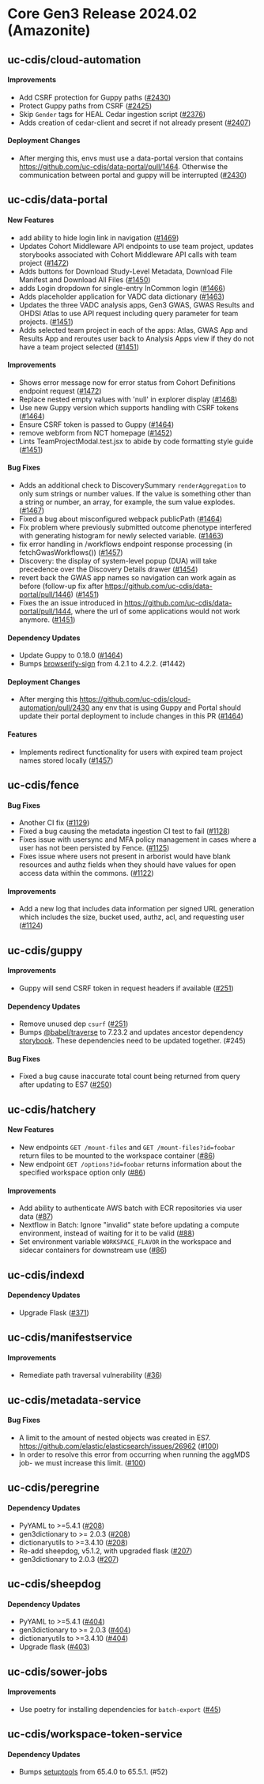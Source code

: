 # Core Gen3 Release 2024.02 (Amazonite)

## uc-cdis/cloud-automation

#### Improvements
  - Add CSRF protection for Guppy paths ([#2430](https://github.com/uc-cdis/cloud-automation/pull/2430)) 
  - Protect Guppy paths from CSRF ([#2425](https://github.com/uc-cdis/cloud-automation/pull/2425)) 
  - Skip `Gender` tags for HEAL Cedar ingestion script ([#2376](https://github.com/uc-cdis/cloud-automation/pull/2376)) 
  - Adds creation of cedar-client and secret if not already present ([#2407](https://github.com/uc-cdis/cloud-automation/pull/2407)) 

#### Deployment Changes
  - After merging this, envs must use a data-portal version that contains 
    https://github.com/uc-cdis/data-portal/pull/1464. Otherwise the 
    communication between portal and guppy will be interrupted ([#2430](https://github.com/uc-cdis/cloud-automation/pull/2430)) 


## uc-cdis/data-portal

#### New Features
  - add ability to hide login link in navigation ([#1469](https://github.com/uc-cdis/data-portal/pull/1469)) 
  - Updates Cohort Middleware API endpoints to use team project, updates 
    storybooks associated with Cohort Middleware API calls with team project 
    ([#1472](https://github.com/uc-cdis/data-portal/pull/1472))
  - Adds buttons for Download Study-Level Metadata, Download File Manifest and 
    Download All Files ([#1450](https://github.com/uc-cdis/data-portal/pull/1450)) 
  - adds Login dropdown for single-entry InCommon login ([#1466](https://github.com/uc-cdis/data-portal/pull/1466)) 
  - Adds placeholder application for VADC data dictionary ([#1463](https://github.com/uc-cdis/data-portal/pull/1463)) 
  - Updates the three VADC analysis apps, Gen3 GWAS, GWAS Results and OHDSI 
    Atlas to use API request including query parameter for team projects. 
    ([#1451](https://github.com/uc-cdis/data-portal/pull/1451))
  - Adds selected team project in each of the apps: Atlas, GWAS App and Results 
    App and reroutes user back to Analysis Apps view if they do not have a team 
    project selected ([#1451](https://github.com/uc-cdis/data-portal/pull/1451))

#### Improvements
  - Shows error message now for error status from Cohort Definitions endpoint 
    request ([#1472](https://github.com/uc-cdis/data-portal/pull/1472))
  - Replace nested empty values with 'null' in explorer display ([#1468](https://github.com/uc-cdis/data-portal/pull/1468)) 
  - Use new Guppy version which supports handling with CSRF tokens ([#1464](https://github.com/uc-cdis/data-portal/pull/1464)) 
  - Ensure CSRF token is passed to Guppy ([#1464](https://github.com/uc-cdis/data-portal/pull/1464)) 
  - remove webform from NCT homepage ([#1452](https://github.com/uc-cdis/data-portal/pull/1452)) 
  - Lints TeamProjectModal.test.jsx to abide by code formatting style guide 
    ([#1451](https://github.com/uc-cdis/data-portal/pull/1451))

#### Bug Fixes
  - Adds an additional check to DiscoverySummary `renderAggregation` to only 
    sum strings or number values. If the value is something other than a string 
    or number, an array, for example, the sum value explodes. ([#1467](https://github.com/uc-cdis/data-portal/pull/1467)) 
  - Fixed a bug about misconfigured webpack publicPath ([#1464](https://github.com/uc-cdis/data-portal/pull/1464)) 
  - Fix problem where previously submitted outcome phenotype interfered with 
    generating histogram for newly selected variable. ([#1463](https://github.com/uc-cdis/data-portal/pull/1463)) 
  - fix error handling in /workflows endpoint response processing (in 
    fetchGwasWorkflows()) ([#1457](https://github.com/uc-cdis/data-portal/pull/1457)) 
  - Discovery: the display of system-level popup (DUA) will take precedence 
    over the Discovery Details drawer ([#1454](https://github.com/uc-cdis/data-portal/pull/1454)) 
  - revert back the GWAS app names so navigation can work again as before 
    (follow-up fix after https://github.com/uc-cdis/data-portal/pull/1446) 
    ([#1451](https://github.com/uc-cdis/data-portal/pull/1451))
  - Fixes the an issue introduced in 
    https://github.com/uc-cdis/data-portal/pull/1444, where the url of some 
    applications would not work anymore. ([#1451](https://github.com/uc-cdis/data-portal/pull/1451)) 

#### Dependency Updates
  - Update Guppy to 0.18.0 ([#1464](https://github.com/uc-cdis/data-portal/pull/1464)) 
  - Bumps 
    [browserify-sign](https://github.com/crypto-browserify/browserify-sign) 
    from 4.2.1 to 4.2.2. (#1442)

#### Deployment Changes
  - After merging this https://github.com/uc-cdis/cloud-automation/pull/2430 
    any env that is using Guppy and Portal should update their portal 
    deployment to include changes in this PR ([#1464](https://github.com/uc-cdis/data-portal/pull/1464)) 

#### Features
  - Implements redirect functionality for users with expired team project names 
    stored locally ([#1457](https://github.com/uc-cdis/data-portal/pull/1457))

## uc-cdis/fence

#### Bug Fixes
  - Another CI fix ([#1129](https://github.com/uc-cdis/fence/pull/1129))
  - Fixed a bug causing the metadata ingestion CI test to fail ([#1128](https://github.com/uc-cdis/fence/pull/1128)) 
  - Fixes issue with usersync and MFA policy management in cases where a user 
    has not been persisted by Fence. ([#1125](https://github.com/uc-cdis/fence/pull/1125)) 
  - Fixes issue where users not present in arborist would have blank resources 
    and authz fields when they should have values for open access data within 
    the commons. ([#1122](https://github.com/uc-cdis/fence/pull/1122))

#### Improvements
  - Add a new log that includes data information per signed URL generation 
    which includes the size, bucket used, authz, acl, and requesting user 
    ([#1124](https://github.com/uc-cdis/fence/pull/1124))

## uc-cdis/guppy

#### Improvements
  - Guppy will send CSRF token in request headers if available ([#251](https://github.com/uc-cdis/guppy/pull/251)) 

#### Dependency Updates
  - Remove unused dep `csurf` ([#251](https://github.com/uc-cdis/guppy/pull/251)) 
  - Bumps 
    [@babel/traverse](https://github.com/babel/babel/tree/HEAD/packages/babel-traverse)
    to 7.23.2 and updates ancestor dependency 
    [storybook](https://github.com/storybookjs/storybook/tree/HEAD/code/lib/cli).
    These dependencies need to be updated together. (#245)

#### Bug Fixes
  - Fixed a bug cause inaccurate total count being returned from query after 
    updating to ES7 ([#250](https://github.com/uc-cdis/guppy/pull/250))

## uc-cdis/hatchery

#### New Features
  - New endpoints `GET /mount-files` and `GET /mount-files?id=foobar` return 
    files to be mounted to the workspace container ([#86](https://github.com/uc-cdis/hatchery/pull/86)) 
  - New endpoint `GET /options?id=foobar` returns information about the 
    specified workspace option only ([#86](https://github.com/uc-cdis/hatchery/pull/86)) 

#### Improvements
  - Add ability to authenticate AWS batch with ECR repositories via user data 
    ([#87](https://github.com/uc-cdis/hatchery/pull/87))
  - Nextflow in Batch: Ignore "invalid" state before updating a compute 
    environment, instead of waiting for it to be valid ([#88](https://github.com/uc-cdis/hatchery/pull/88)) 
  - Set environment variable `WORKSPACE_FLAVOR` in the workspace and sidecar 
    containers for downstream use ([#86](https://github.com/uc-cdis/hatchery/pull/86)) 

## uc-cdis/indexd

#### Dependency Updates
  - Upgrade Flask ([#371](https://github.com/uc-cdis/indexd/pull/371))

## uc-cdis/manifestservice

#### Improvements
  - Remediate path traversal vulnerability ([#36](https://github.com/uc-cdis/manifestservice/pull/36)) 


## uc-cdis/metadata-service

#### Bug Fixes
  - A limit to the amount of nested objects was created in ES7. 
    https://github.com/elastic/elasticsearch/issues/26962 ([#100](https://github.com/uc-cdis/metadata-service/pull/100)) 
  - In order to resolve this error from occurring when running the aggMDS job- 
    we must increase this limit. ([#100](https://github.com/uc-cdis/metadata-service/pull/100)) 

## uc-cdis/peregrine

#### Dependency Updates
  - PyYAML to >=5.4.1 ([#208](https://github.com/uc-cdis/peregrine/pull/208))
  - gen3dictionary to >= 2.0.3 ([#208](https://github.com/uc-cdis/peregrine/pull/208)) 
  - dictionaryutils to >=3.4.10 ([#208](https://github.com/uc-cdis/peregrine/pull/208)) 
  - Re-add sheepdog, v5.1.2, with upgraded flask ([#207](https://github.com/uc-cdis/peregrine/pull/207)) 
  - gen3dictionary to 2.0.3 ([#207](https://github.com/uc-cdis/peregrine/pull/207)) 

## uc-cdis/sheepdog

#### Dependency Updates
  - PyYAML to >=5.4.1 ([#404](https://github.com/uc-cdis/sheepdog/pull/404))
  - gen3dictionary to >= 2.0.3 ([#404](https://github.com/uc-cdis/sheepdog/pull/404)) 
  - dictionaryutils to >=3.4.10 ([#404](https://github.com/uc-cdis/sheepdog/pull/404)) 
  - Upgrade flask ([#403](https://github.com/uc-cdis/sheepdog/pull/403))

## uc-cdis/sower-jobs

#### Improvements
  - Use poetry for installing dependencies for `batch-export` ([#45](https://github.com/uc-cdis/sower-jobs/pull/45)) 

## uc-cdis/workspace-token-service

#### Dependency Updates
  - Bumps [setuptools](https://github.com/pypa/setuptools) from 65.4.0 to 
    65.5.1. (#52)
